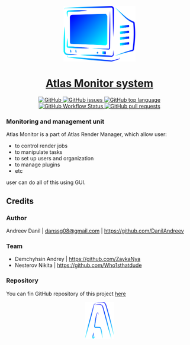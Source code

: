 <a href="#">
    <div align="center">
        <img alt="Atlas monitor logo" height="150" src="https://github.com/AtlasRender/atlas-media/blob/main/logos/AtlasMonitorLogo.svg"/>
    </div>
    <div align="center">
        <h1>Atlas Monitor system</h1>
    </div>
    <div align="center">
        <img alt="GitHub" src="https://img.shields.io/github/license/AtlasRender/atlas-monitor"/>
        <img alt="GitHub issues" src="https://img.shields.io/github/issues-raw/AtlasRender/atlas-monitor">
        <img alt="GitHub top language" src="https://img.shields.io/github/languages/top/AtlasRender/atlas-monitor">
        <img alt="GitHub Workflow Status" src="https://img.shields.io/github/workflow/status/AtlasRender/atlas-monitor/pathfinder-monitor-run-tests">
        <img alt="GitHub pull requests" src="https://img.shields.io/github/issues-pr/AtlasRender/atlas-monitor">
    </div>
</a>

### Monitoring and management unit
Atlas Monitor is a part of Atlas Render Manager, which allow user:
* to control render jobs
* to manipulate tasks
* to set up users and organization
* to manage plugins  
* etc  

user can do all of this using GUI.
## Credits
### Author
Andreev Danil | danssg08@gmail.com | https://github.com/DanilAndreev
### Team
* Demchyhsin Andrey | https://github.com/ZaykaNya
* Nesterov Nikita | https://github.com/Who1sthatdude
### Repository
You can fin GitHub repository of this project [here](https://github.com/Pathfinder-Systems/pathfinder-monitor)

<a>
    <div align="center">
        <img alt="Atlas Render logo" src="https://github.com/AtlasRender/atlas-media/blob/main/logos/AtlasRenderLogo.svg" height="100" /> 
    </div>
</a>
